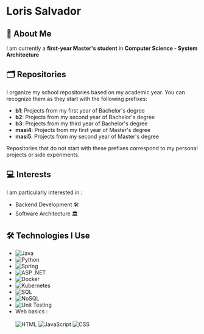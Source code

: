 # Loris Salvador

## 🌱 About Me

I am currently a **first-year Master's student** in **Computer Science - System Architecture**

##  🗂️ Repositories

I organize my school repositories based on my academic year. You can recognize them as they start with the following prefixes:

* **b1**: Projects from my first year of Bachelor's degree
* **b2**: Projects from my second year of Bachelor's degree
* **b3**: Projects from my third year of Bachelor's degree
* **masi4**: Projects from my first year of Master's degree
* **masi5**: Projects from my second year of Master's degree

Repositories that do not start with these prefixes correspond to my personal projects or side experiments.

## 💻 Interests

I am particularly interested in :

* Backend Development 🛠️
* Software Architecture 🏛️

## 🛠️ Technologies I Use  

- ![Java](https://img.shields.io/badge/Java-ED8B00?style=for-the-badge&logo=java&logoColor=white)
- ![Python](https://img.shields.io/badge/Python-3776AB?style=for-the-badge&logo=python&logoColor=white) 
- ![Spring](https://img.shields.io/badge/Spring-6DB33F?style=for-the-badge&logo=spring&logoColor=white)
- ![ASP .NET](https://img.shields.io/badge/ASP.NET-512BD4?style=for-the-badge&logo=dotnet&logoColor=white)
- ![Docker](https://img.shields.io/badge/Docker-2496ED?style=for-the-badge&logo=docker&logoColor=white)
- ![Kubernetes](https://img.shields.io/badge/Kubernetes-326CE5?style=for-the-badge&logo=kubernetes&logoColor=white)
- ![SQL](https://img.shields.io/badge/SQL-4479A1?style=for-the-badge&logo=mysql&logoColor=white) 
- ![NoSQL](https://img.shields.io/badge/NoSQL-4DB33D?style=for-the-badge&logo=mongodb&logoColor=white)
- ![Unit Testing](https://img.shields.io/badge/Unit_Testing-6DB33F?style=for-the-badge&logo=jest&logoColor=white)
- Web basics : <br> <br>
![HTML](https://img.shields.io/badge/HTML-E34F26?style=for-the-badge&logo=html5&logoColor=white) ![JavaScript](https://img.shields.io/badge/JavaScript-F7DF1E?style=for-the-badge&logo=javascript&logoColor=black) ![CSS](https://img.shields.io/badge/CSS-1572B6?style=for-the-badge&logo=css3&logoColor=white)

